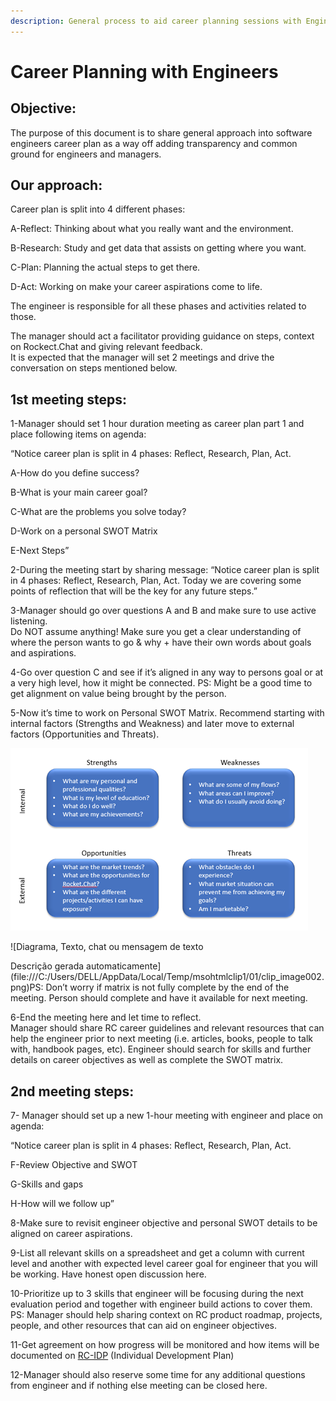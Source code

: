 ```yaml
---
description: General process to aid career planning sessions with Engineers
---
```


# Career Planning with Engineers

## Objective:

The purpose of this document is to share general approach into software engineers career plan as a way off adding transparency and common ground for engineers and managers.

## Our approach:

Career plan is split into 4 different phases:

A-Reflect: Thinking about what you really want and the environment.

B-Research: Study and get data that assists on getting where you want.

C-Plan: Planning the actual steps to get there.

D-Act: Working on make your career aspirations come to life.

The engineer is responsible for all these phases and activities related to those.

The manager should act a facilitator providing guidance on steps, context on Rockect.Chat and giving relevant feedback.\
It is expected that the manager will set 2 meetings and drive the conversation on steps mentioned below.

## 1st meeting steps:

1-Manager should set 1 hour duration meeting as career plan part 1 and place following items on agenda:

“Notice career plan is split in 4 phases: Reflect, Research, Plan, Act.

A-How do you define success?

B-What is your main career goal?

C-What are the problems you solve today?

D-Work on a personal SWOT Matrix

E-Next Steps”

2-During the meeting start by sharing message: “Notice career plan is split in 4 phases: Reflect, Research, Plan, Act. Today we are covering some points of reflection that will be the key for any future steps.”

3-Manager should go over questions A and B and make sure to use active listening.\
Do NOT assume anything! Make sure you get a clear understanding of where the person wants to go & why + have their own words about goals and aspirations.

4-Go over question C and see if it’s aligned in any way to persons goal or at a very high level, how it might be connected. PS: Might be a good time to get alignment on value being brought by the person.

5-Now it’s time to work on Personal SWOT Matrix. Recommend starting with internal factors (Strengths and Weakness) and later move to external factors (Opportunities and Threats).

![](<../../../../.gitbook/assets/image (22) (1).png>)

!\[Diagrama, Texto, chat ou mensagem de texto

Descrição gerada automaticamente]\(file:///C:/Users/DELL/AppData/Local/Temp/msohtmlclip1/01/clip\_image002.png)PS: Don’t worry if matrix is not fully complete by the end of the meeting. Person should complete and have it available for next meeting.

6-End the meeting here and let time to reflect.\
Manager should share RC career guidelines and relevant resources that can help the engineer prior to next meeting (i.e. articles, books, people to talk with, handbook pages, etc). Engineer should search for skills and further details on career objectives as well as complete the SWOT matrix.

## 2nd meeting steps:

7- Manager should set up a new 1-hour meeting with engineer and place on agenda:

“Notice career plan is split in 4 phases: Reflect, Research, Plan, Act.

F-Review Objective and SWOT

G-Skills and gaps

H-How will we follow up”

8-Make sure to revisit engineer objective and personal SWOT details to be aligned on career aspirations.

9-List all relevant skills on a spreadsheet and get a column with current level and another with expected level career goal for engineer that you will be working. Have honest open discussion here.

10-Prioritize up to 3 skills that engineer will be focusing during the next evaluation period and together with engineer build actions to cover them. PS: Manager should help sharing context on RC product roadmap, projects, people, and other resources that can aid on engineer objectives.

11-Get agreement on how progress will be monitored and how items will be documented on [RC-IDP](https://app.qulture.rocks/#/company/2127) (Individual Development Plan)

12-Manager should also reserve some time for any additional questions from engineer and if nothing else meeting can be closed here.
